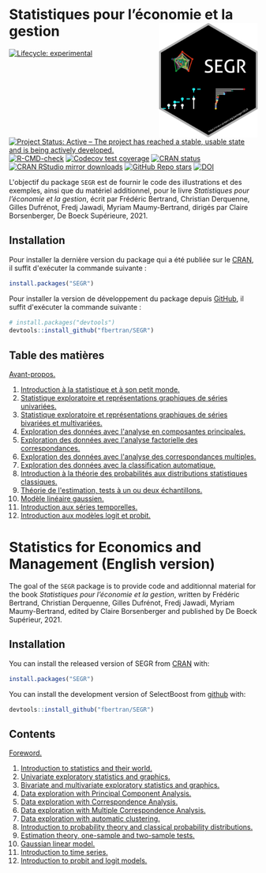 <!-- README.md is generated from README.Rmd. Please edit that file -->



# Statistiques pour l’économie et la gestion <img src="man/figures/logo.png" align="right" width="200"/>

<!-- badges: start -->
[![Lifecycle: experimental](https://img.shields.io/badge/lifecycle-experimental-orange.svg)](https://www.tidyverse.org/lifecycle/#experimental)
[![Project Status: Active – The project has reached a stable, usable state and is being actively developed.](https://www.repostatus.org/badges/latest/active.svg)](https://www.repostatus.org/#active)
[![R-CMD-check](https://github.com/fbertran/SEGR/workflows/R-CMD-check/badge.svg)](https://github.com/fbertran/SEGR/actions)
[![Codecov test coverage](https://codecov.io/gh/fbertran/SEGR/branch/master/graph/badge.svg)](https://codecov.io/gh/fbertran/SEGR?branch=master)
[![CRAN status](https://www.r-pkg.org/badges/version/SEGR)](https://CRAN.R-project.org/package=SEGR)
[![CRAN RStudio mirror downloads](https://cranlogs.r-pkg.org/badges/SEGR)](https://cran.r-project.org/package=SEGR)
[![GitHub Repo stars](https://img.shields.io/github/stars/fbertran/SEGR?style=social)](https://github.com/github/fbertran/SEGR)
[![DOI](https://zenodo.org/badge/204068588.svg)](https://zenodo.org/badge/latestdoi/204068588)
<!-- badges: end -->


L'objectif du package `SEGR` est de fournir le code des illustrations et des exemples, ainsi que du matériel additionnel, pour le livre *Statistiques pour l’économie et la gestion*, écrit par Frédéric Bertrand, Christian Derquenne, Gilles Dufrénot, Fredj Jawadi, Myriam Maumy-Bertrand, dirigés par Claire Borsenberger, De Boeck Supérieure, 2021.


## Installation

Pour installer la dernière version du package qui a été publiée sur le [CRAN](https://CRAN.R-project.org), il suffit d'exécuter la commande suivante :

``` r
install.packages("SEGR")
```

Pour installer la version de développement du package depuis [GitHub](https://github.com/), il suffit d'exécuter la commande suivante :

``` r
# install.packages("devtools")
devtools::install_github("fbertran/SEGR")
```

## Table des matières

[Avant-propos.](https://fbertran.github.io/SEGR/articles/CodeChap00.html)

1. [Introduction à la statistique et à son petit monde.](https://fbertran.github.io/SEGR/articles/CodeChap01.html)
2. [Statistique exploratoire et représentations graphiques de séries univariées.](https://fbertran.github.io/SEGR/articles/CodeChap02.html) 
3. [Statistique exploratoire et représentations graphiques de séries bivariées et multivariées.](https://fbertran.github.io/SEGR/articles/CodeChap03.html) 
4. [Exploration des données avec l'analyse en composantes principales.](https://fbertran.github.io/SEGR/articles/CodeChap04.html) 
5. [Exploration des données avec l'analyse factorielle des correspondances.](https://fbertran.github.io/SEGR/articles/CodeChap05.html)
6. [Exploration des données avec l'analyse des correspondances multiples.](https://fbertran.github.io/SEGR/articles/CodeChap06.html) 
7. [Exploration des données avec la classification automatique.](https://fbertran.github.io/SEGR/articles/CodeChap07.html) 
8. [Introduction à la théorie des probabilités aux distributions statistiques classiques.](https://fbertran.github.io/SEGR/articles/CodeChap08.html)
9. [Théorie de l'estimation, tests à un ou deux échantillons.](https://fbertran.github.io/SEGR/articles/CodeChap09.html)
10. [Modèle linéaire gaussien.](https://fbertran.github.io/SEGR/articles/CodeChap10.html)
11. [Introduction aux séries temporelles.](https://fbertran.github.io/SEGR/articles/CodeChap11.html)
12. [Introduction aux modèles logit et probit.](https://fbertran.github.io/SEGR/articles/CodeChap12.html)


# Statistics for Economics and Management (English version)

The goal of the `SEGR` package is to provide code and additionnal material for the book *Statistiques pour l’économie et la gestion*, written by Frédéric Bertrand, Christian Derquenne, Gilles Dufrénot, Fredj Jawadi, Myriam Maumy-Bertrand, edited by Claire Borsenberger and published by De Boeck Supérieur, 2021.

## Installation

You can install the released version of SEGR from [CRAN](https://CRAN.R-project.org) with:


```r
install.packages("SEGR")
```

You can install the development version of SelectBoost from [github](https://github.com) with:


```r
devtools::install_github("fbertran/SEGR")
```

## Contents

[Foreword.](https://fbertran.github.io/SEGR/articles/CodeChap00.html)

1. [Introduction to statistics and their world.](https://fbertran.github.io/SEGR/articles/CodeChap01.html)
2. [Univariate exploratory statistics and graphics.](https://fbertran.github.io/SEGR/articles/CodeChap02.html) 
3. [Bivariate and multivariate exploratory statistics and graphics.](https://fbertran.github.io/SEGR/articles/CodeChap03.html) 
4. [Data exploration with Principal Component Analysis.](https://fbertran.github.io/SEGR/articles/CodeChap04.html) 
5. [Data exploration with Correspondence Analysis.](https://fbertran.github.io/SEGR/articles/CodeChap05.html)
6. [Data exploration with Multiple Correspondence Analysis.](https://fbertran.github.io/SEGR/articles/CodeChap06.html) 
7. [Data exploration with automatic clustering.](https://fbertran.github.io/SEGR/articles/CodeChap07.html) 
8. [Introduction to probability theory and classical probability distributions.](https://fbertran.github.io/SEGR/articles/CodeChap08.html)
9. [Estimation theory, one-sample and two-sample tests.](https://fbertran.github.io/SEGR/articles/CodeChap09.html)
10. [Gaussian linear model.](https://fbertran.github.io/SEGR/articles/CodeChap10.html)
11. [Introduction to time series.](https://fbertran.github.io/SEGR/articles/CodeChap11.html)
12. [Introduction to probit and logit models.](https://fbertran.github.io/SEGR/articles/CodeChap12.html)



